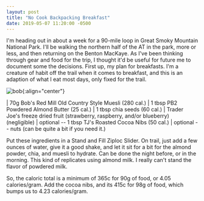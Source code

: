 ```yaml
---
layout: post
title: "No Cook Backpacking Breakfast"
date: 2019-05-07 11:20:00 -0500
---
```


I'm heading out in about a week for a 90-mile loop in Great Smoky Mountain
National Park. I'll be walking the northern half of the AT in the park, more or
less, and then returning on the Benton MacKaye. As I've been thinking through
gear and food for the trip, I thought it'd be useful for future me to document
some the decisions. First up, my plan for breakfasts. I'm a creature of habit
off the trail when it comes to breakfast, and this is an adaption of what I eat
most days, only fixed for the trail.

![bob](https://user-images.githubusercontent.com/1526219/57310149-4b876000-70b7-11e9-92fd-5dcb035603f8.jpg){:align="center"}

| 70g Bob's Red Mill Old Country Style Muesli (280 cal.)
| 1 tbsp PB2 Powdered Almond Butter (25 cal.)
| 1 tbsp chia seeds (60 cal.)
| Trader Joe's freeze dried fruit (strawberry, raspberry, and/or blueberry) (negligible)
| optional -- 1 tbsp TJ's Roasted Cocoa Nibs (50 cal.)
| optional -- nuts (can be quite a bit if you need it.)



Put these ingredients in a Stand and Fill Ziploc Slider. On trail, just add
a few ounces of water, give it a good shake, and let it sit for a bit for the
almond powder, chia, and muesli to hydrate. Can be done the night before, or
in the morning. This kind of replicates using almond milk. I really can't stand the
flavor of powdered milk.

So, the caloric total is a minimum of 365c for 90g of food, or 4.05
calories/gram. Add the cocoa nibs, and its 415c for 98g of food, which bumps us
to 4.23 calories/gram.



